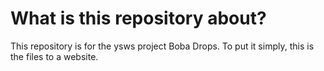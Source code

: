 # What is this repository about?
This repository is for the ysws project Boba Drops. To put it simply, this is the files to a website.
